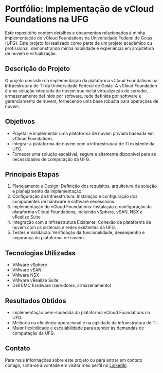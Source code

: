 # Portfólio: Implementação de vCloud Foundations na UFG

Este repositório contém detalhes e documentos relacionados à minha implementação de vCloud Foundations na Universidade Federal de Goiás (UFG). Este projeto foi realizado como parte de um projeto acadêmico ou profissional, demonstrando minha habilidade e experiência em arquitetura de nuvem e virtualização.

## Descrição do Projeto

O projeto consistiu na implementação da plataforma vCloud Foundations na infraestrutura de TI da Universidade Federal de Goiás. A vCloud Foundation é uma solução integrada de nuvem que inclui virtualização de servidor, armazenamento definido por software, rede definida por software e gerenciamento de nuvem, fornecendo uma base robusta para operações de nuvem.

## Objetivos

- Projetar e implementar uma plataforma de nuvem privada baseada em vCloud Foundations.
- Integrar a plataforma de nuvem com a infraestrutura de TI existente da UFG.
- Fornecer uma solução escalável, segura e altamente disponível para as necessidades de computação da UFG.

## Principais Etapas

1. Planejamento e Design: Definição dos requisitos, arquitetura da solução e planejamento da implementação.
2. Configuração da Infraestrutura: Instalação e configuração dos componentes de hardware e software necessários.
3. Implementação do vCloud Foundations: Instalação e configuração da plataforma vCloud Foundations, incluindo vSphere, vSAN, NSX e vRealize Suite.
4. Integração com a Infraestrutura Existente: Conexão da plataforma de nuvem com os sistemas e redes existentes da UFG.
5. Testes e Validação: Verificação da funcionalidade, desempenho e segurança da plataforma de nuvem.

## Tecnologias Utilizadas

- VMware vSphere
- VMware vSAN
- VMware NSX
- VMware vRealize Suite
- Dell EMC hardware (servidores, armazenamento)

## Resultados Obtidos

- Implementação bem-sucedida da plataforma vCloud Foundations na UFG.
- Melhoria na eficiência operacional e na agilidade da infraestrutura de TI.
- Maior flexibilidade e escalabilidade para atender às demandas de computação da UFG.

## Contato

Para mais informações sobre este projeto ou para entrar em contato comigo, sinta-se à vontade em visitar meu perfil no [LinkedIn](https://www.linkedin.com/in/jorgyn).

